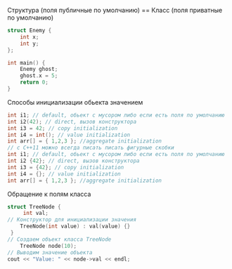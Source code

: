 Структура (поля публичные по умолчанию) == Класс (поля приватные по умолчанию)
```C++
struct Enemy {  
    int x;  
    int y;  
};

int main() {  
    Enemy ghost;  
    ghost.x = 5; 
    return 0;  
}
```

Способы инициализации обьекта значением
```C++
int i1; // default, обьект с мусором либо если есть поля по умолчанию
int i2(42); // direct, вызов конструктора
int i3 = 42; // copy initialization
int i4 = int(); // value initialization
int arr[] = { 1,2,3 }; //aggregate initialization
// c С++11 можно всегда писать писать фигурные скобки
int i1; // default, обьект с мусором либо если есть поля по умолчанию
int i2 {42}; // direct, вызов конструктора
int i3 = {42}; // copy initialization
int i4 = {}; // value initialization
int arr[] = { 1,2,3 }; //aggregate initialization
```

Обращение к полям класса 
```C++
struct TreeNode {
     int val;
// Конструктор для инициализации значения
    TreeNode(int value) : val(value) {}
 }
// Создаем объект класса TreeNode
    TreeNode node(10);
// Выводим значение объекта
cout << "Value: " << node->val << endl;
```
